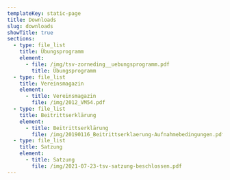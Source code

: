 ```yaml
---
templateKey: static-page
title: Downloads
slug: downloads
showTitle: true
sections:
  - type: file_list
    title: Übungsprogramm
    element:
      - file: /img/tsv-zorneding__uebungsprogramm.pdf
        title: Übungsprogramm
  - type: file_list
    title: Vereinsmagazin
    element:
      - title: Vereinsmagazin
        file: /img/2012_VM54.pdf
  - type: file_list
    title: Beitrittserklärung
    element:
      - title: Beitrittserklärung
        file: /img/20190116_Beitrittserklaerung-Aufnahmebedingungen.pdf
  - type: file_list
    title: Satzung
    element:
      - title: Satzung
        file: /img/2021-07-23-tsv-satzung-beschlossen.pdf
---
```


